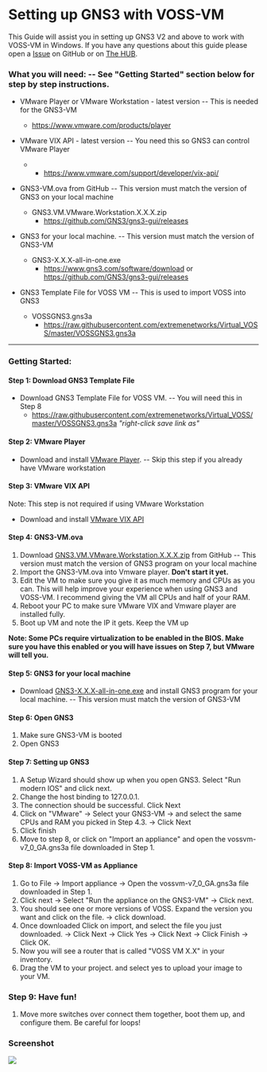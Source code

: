# Setting up GNS3 with VOSS-VM
This Guide will assist you in setting up GNS3 V2 and above to work with VOSS-VM in Windows.  If you have any questions about this guide please open a [Issue](https://github.com/extremenetworks/Virtual_VOSS/issues/new) on GitHub or on  [The HUB](http://community.extremenetworks.com/).

### What you will need: -- See "Getting Started" section below for step by step instructions.

* VMware Player or VMware Workstation - latest version  --  This is needed for the GNS3-VM
 	* https://www.vmware.com/products/player
 	
* VMware VIX API - latest version -- You need this so GNS3 can control VMware Player
	* 	* https://www.vmware.com/support/developer/vix-api/
	
* GNS3-VM.ova from GitHub  --  This version must match the version of GNS3 on your local machine
 	* GNS3.VM.VMware.Workstation.X.X.X.zip
 		*  https://github.com/GNS3/gns3-gui/releases

* GNS3 for your local machine.  -- This version must match the version of GNS3-VM
 	*  GNS3-X.X.X-all-in-one.exe
 		*  https://www.gns3.com/software/download or https://github.com/GNS3/gns3-gui/releases

* GNS3 Template File for VOSS VM  -- This is used to import VOSS into GNS3
	* VOSSGNS3.gns3a
		* https://raw.githubusercontent.com/extremenetworks/Virtual_VOSS/master/VOSSGNS3.gns3a

------
### Getting Started:

#### Step 1: Download GNS3 Template File
* Download GNS3 Template File for VOSS VM.  --  You will need this in Step 8  
	* https://raw.githubusercontent.com/extremenetworks/Virtual_VOSS/master/VOSSGNS3.gns3a  *"right-click save link as"*

#### Step 2: VMware Player

* Download and install [VMware Player](https://www.vmware.com/products/player).  -- Skip this step if you already have VMware workstation

#### Step 3: VMware VIX API
Note: This step is not required if using VMware Workstation

* Download and install [VMware VIX API](https://www.vmware.com/support/developer/vix-api/)

#### Step 4: GNS3-VM.ova
1.  Download [GNS3.VM.VMware.Workstation.X.X.X.zip](https://github.com/GNS3/gns3-gui/releases) from GitHub  -- This version must match the version of GNS3 program on your local machine
2.  Import the GNS3-VM.ova into Vmware player.  **Don't start it yet.**
3.  Edit the VM to make sure you give it as much memory and CPUs as you can.  This will help improve your experience when using GNS3 and VOSS-VM.  I recommend giving the VM all CPUs and half of your RAM.
4.  Reboot your PC to make sure VMware VIX and  Vmware player are installed fully.
5. Boot up VM and note the IP it gets.  Keep the VM up

**Note: Some PCs require virtualization to be enabled in the BIOS.  Make sure you have this enabled or you will have issues on Step 7, but VMware will tell you.**

#### Step 5: GNS3 for your local machine
* Download [GNS3-X.X.X-all-in-one.exe](https://www.gns3.com/software/download) and install GNS3 program for your local machine.  -- This version must match the version of GNS3-VM

#### Step 6: Open GNS3
1. Make sure GNS3-VM is booted
2. Open GNS3

#### Step 7: Setting up GNS3
1. A Setup Wizard should show up when you open GNS3.  Select "Run modern IOS" and click next.  
2. Change the host binding to 127.0.0.1.
3. The connection should be successful.  Click Next
4. Click on "VMware" -> Select your GNS3-VM -> and select the same CPUs and RAM you picked in Step 4.3. -> Click Next
5. Click finish
6. Move to step 8, or click on "Import an appliance" and open the vossvm-v7_0_GA.gns3a file downloaded in Step 1.


#### Step 8: Import VOSS-VM as Appliance 
1. Go to File -> Import appliance -> Open the vossvm-v7_0_GA.gns3a file downloaded in Step 1.
2. Click next -> Select "Run the appliance on the GNS3-VM" -> Click next.
3. You should see one or more versions of VOSS.  Expand the version you want and click on the file. -> click download.
4. Once downloaded Click on import, and select the file you just downloaded. -> Click Next -> Click Yes -> Click Next -> Click Finish -> Click OK.
5. Now you will see a router that is called "VOSS VM X.X" in your inventory.
6. Drag the VM to your project. and select yes to upload your image to your VM.

### Step 9: Have fun!
1. Move more switches over connect them together, boot them up, and configure them.  Be careful for loops!

### Screenshot

<img src="GNS3-VM.jpg">
